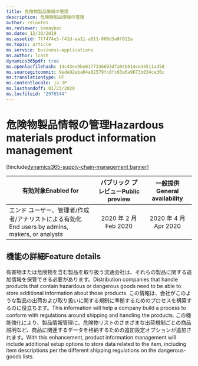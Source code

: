 ```yaml
---
title: 危険物製品情報の管理
description: 危険物製品情報の管理
author: relnotes
ms.reviewer: kamaybac
ms.date: 12/16/2019
ms.assetid: 7f7474e3-f41d-ea11-a811-000d3a8f022a
ms.topic: article
ms.service: business-applications
ms.author: lcash
dynamics365pdf: true
ms.openlocfilehash: 14c43ea9be8177336603dfa94b914ce44511ad58
ms.sourcegitcommit: 9ede92eba84a02579fc8fc63e6a9673b034ce30c
ms.translationtype: HT
ms.contentlocale: ja-JP
ms.lasthandoff: 01/23/2020
ms.locfileid: "2976544"
---
```

# <a name="hazardous-materials-product-information-management"></a><span data-ttu-id="fcb6e-103">危険物製品情報の管理</span><span class="sxs-lookup"><span data-stu-id="fcb6e-103">Hazardous materials product information management</span></span>
[!include[dynamics365-supply-chain-management banner](../includes/dynamics365-supply-chain-management.md)]

| <span data-ttu-id="fcb6e-104">有効対象</span><span class="sxs-lookup"><span data-stu-id="fcb6e-104">Enabled for</span></span>    |  <span data-ttu-id="fcb6e-105">パブリック プレビュー</span><span class="sxs-lookup"><span data-stu-id="fcb6e-105">Public preview</span></span> | <span data-ttu-id="fcb6e-106">一般提供</span><span class="sxs-lookup"><span data-stu-id="fcb6e-106">General availability</span></span> | 
| ---------- | :----------: |:----------: |
|<span data-ttu-id="fcb6e-107">エンド ユーザー、管理者/作成者/アナリストによる有効化</span><span class="sxs-lookup"><span data-stu-id="fcb6e-107">End users by admins, makers, or analysts</span></span>|<span data-ttu-id="fcb6e-108">2020 年 2 月</span><span class="sxs-lookup"><span data-stu-id="fcb6e-108">Feb 2020</span></span>| <span data-ttu-id="fcb6e-109">2020 年 4 月</span><span class="sxs-lookup"><span data-stu-id="fcb6e-109">Apr 2020</span></span>|







## <a name="feature-details"></a><span data-ttu-id="fcb6e-110">機能の詳細</span><span class="sxs-lookup"><span data-stu-id="fcb6e-110">Feature details</span></span>
<!--feature detail start -->
<span data-ttu-id="fcb6e-111">有害物または危険物を含む製品を取り扱う流通会社は、それらの製品に関する追加情報を保管できる必要があります。</span><span class="sxs-lookup"><span data-stu-id="fcb6e-111">Distribution companies that handle products that contain hazardous or dangerous goods need to be able to store additional information about those products.</span></span> <span data-ttu-id="fcb6e-112">この情報は、会社がこのような製品の出荷および取り扱いに関する規制に準拠するためのプロセスを構築するのに役立ちます。</span><span class="sxs-lookup"><span data-stu-id="fcb6e-112">This information will help a company build a process to conform with regulations around shipping and handling the products.</span></span> <span data-ttu-id="fcb6e-113">この機能強化により、製品情報管理に、危険物リストのさまざまな出荷規制ごとの商品説明など、商品に関連するデータを格納するための追加設定オプションが追加されます。</span><span class="sxs-lookup"><span data-stu-id="fcb6e-113">With this enhancement, product information management will include additional setup options to store data related to the item, including item descriptions per the different shipping regulations on the dangerous-goods lists.</span></span> 

<!--![Hazardous materials setup](media/hazardous-materials-product-information-management-1.png "Hazardous materials setup")-->

<!--feature detail end -->









